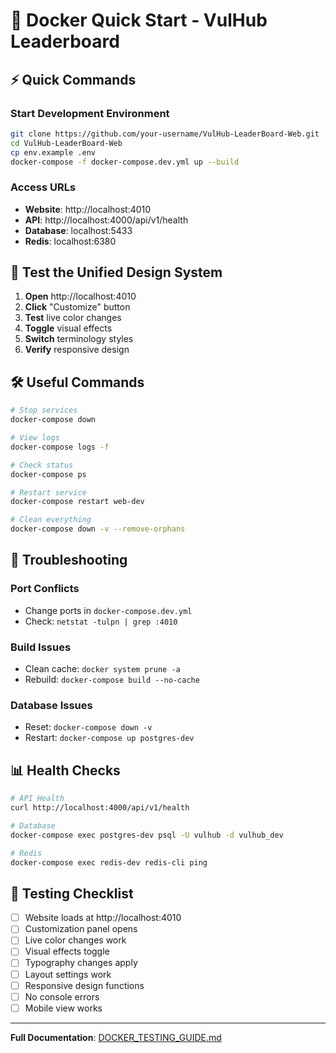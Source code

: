# 🐳 Docker Quick Start - VulHub Leaderboard

## ⚡ Quick Commands

### Start Development Environment
```bash
git clone https://github.com/your-username/VulHub-LeaderBoard-Web.git
cd VulHub-LeaderBoard-Web
cp env.example .env
docker-compose -f docker-compose.dev.yml up --build
```

### Access URLs
- **Website**: http://localhost:4010
- **API**: http://localhost:4000/api/v1/health
- **Database**: localhost:5433
- **Redis**: localhost:6380

## 🎯 Test the Unified Design System

1. **Open** http://localhost:4010
2. **Click** "Customize" button
3. **Test** live color changes
4. **Toggle** visual effects
5. **Switch** terminology styles
6. **Verify** responsive design

## 🛠 Useful Commands

```bash
# Stop services
docker-compose down

# View logs
docker-compose logs -f

# Check status
docker-compose ps

# Restart service
docker-compose restart web-dev

# Clean everything
docker-compose down -v --remove-orphans
```

## 🔧 Troubleshooting

### Port Conflicts
- Change ports in `docker-compose.dev.yml`
- Check: `netstat -tulpn | grep :4010`

### Build Issues
- Clean cache: `docker system prune -a`
- Rebuild: `docker-compose build --no-cache`

### Database Issues
- Reset: `docker-compose down -v`
- Restart: `docker-compose up postgres-dev`

## 📊 Health Checks

```bash
# API Health
curl http://localhost:4000/api/v1/health

# Database
docker-compose exec postgres-dev psql -U vulhub -d vulhub_dev

# Redis
docker-compose exec redis-dev redis-cli ping
```

## 🎨 Testing Checklist

- [ ] Website loads at http://localhost:4010
- [ ] Customization panel opens
- [ ] Live color changes work
- [ ] Visual effects toggle
- [ ] Typography changes apply
- [ ] Layout settings work
- [ ] Responsive design functions
- [ ] No console errors
- [ ] Mobile view works

---

**Full Documentation**: [DOCKER_TESTING_GUIDE.md](docs/DOCKER_TESTING_GUIDE.md)


